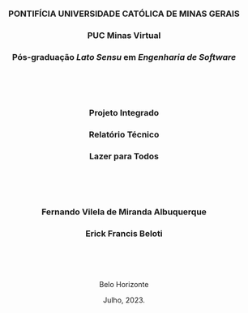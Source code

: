 <div align="center">

### **PONTIFÍCIA UNIVERSIDADE CATÓLICA DE MINAS GERAIS**

### **PUC Minas Virtual**

### **Pós-graduação _Lato Sensu_ em _Engenharia de Software_**

<br/><br/><br/>

### Projeto Integrado

### Relatório Técnico

### Lazer para Todos

<br/><br/><br/>

### **Fernando Vilela de Miranda Albuquerque**
### **Erick Francis Beloti**

<br/><br/><br/>

Belo Horizonte

Julho, 2023.

</div>
